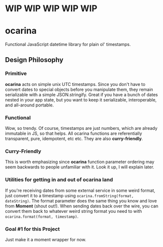 # WIP WIP WIP WIP WIP #

# ocarina #
Functional JavaScript datetime library for plain ol' timestamps.


## Design Philosophy ##

### Primitive ###

**ocarina** acts on simple unix UTC timestamps. Since you don't have to convert dates to special objects before you manipulate them, they remain serializable with a simple JSON.stringify. Great if you have a bunch of dates nested in your app state, but you want to keep it serializable, interoperable, and all-around portable.

### Functional ###

Wow, so trendy. Of course, timestamps are just numbers, which are already immutable in JS, so that helps. All ocarina functions are referentially transparent, pure, idempotent, etc etc. They are also **curry-friendly**.

### Curry-Friendly ###

This is worth emphasizing since **ocarina** function parameter ordering may seem backwards to people unfamiliar with it. Look it up, I will explain later.

### Utilities for getting in and out of **ocarina** land ###

If you're receiving dates from some external service in some weird format, just convert it to a timestamp using `ocarina.fromString(format, dateString)`. The format parameter does the same thing you know and love from **Moment** (shout out!). When sending dates back over the wire, you can convert them back to whatever weird string format you need to with `ocarina.format(format, timestamp)`.

### Goal #1 for this Project ###

Just make it a moment wrapper for now.